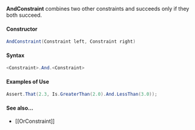 **AndConstraint** combines two other constraints and succeeds only if they both succeed.

#### Constructor

```C#
AndConstraint(Constraint left, Constraint right)
```

#### Syntax

```C#
<Constraint>.And.<Constraint>
```

#### Examples of Use

```C#
Assert.That(2.3, Is.GreaterThan(2.0).And.LessThan(3.0));
```

#### See also...
 * [[OrConstraint]]
